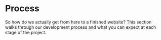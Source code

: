 # Process

So how do we actually get from here to a finished website? This section walks through our development process and what you can expect at each stage of the project.
